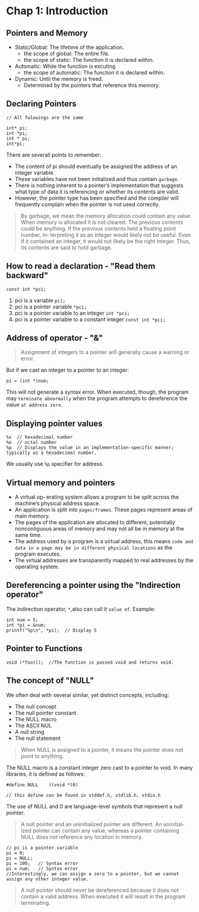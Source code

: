 # Chap 1: Introduction

## Pointers and Memory
* Static/Global: The lifetime of the application.
  * the scope of global: The entire file.
  * the scope of static: The function it is declared within.
* Automatic: While the function is excuting
  * the scope of automatic: The function it is declared within.
* Dynamic: Until the memory is freed.
  * Determined by the pointers that reference this memory.

## Declaring Pointers
```clike
// All folowings are the same

int* pi;
int *pi;
int * pi;
int*pi;
```
There are severall points to remember:
* The content of pi should eventually be assigned the address of an integer variable.
* These variables have not been initialized and thus contain `garbage`.
* There is nothing inherent to a pointer’s implementation that suggests what type of data it is referencing or whether its contents are valid.
* However, the pointer type has been specified and the compiler will frequently complain when the pointer is not used correctly.
> By garbage, we mean the memory allocation could contain any value. When memory is allocated it is not cleared. The previous contents could be anything. If the previous contents held a floating point number, in‐ terpreting it as an integer would likely not be useful. Even if it contained an integer, it would not likely be the right integer. Thus, its contents are said to hold garbage.

## How to read a declaration - "Read them backward"
```clike
const int *pci;
```
1. pci is a variable                                               `pci;`
2. pci is a pointer variable                                      `*pci;`
3. pci is a pointer variable to an integer                    `int *pci;`
4. pci is a pointer variable to a constant integer      `const int *pci;`

## Address of operator - "&"
> Assignment of integers to a pointer will generally cause a warning or error.

But if we cast an integer to a pointer to an integer:
```clike 
pi = (int *)num;
```
This will not generate a syntax error. When executed, though, the program may `terminate abnormally` when the program attempts to dereference the value `at address zero`.

## Displaying pointer values

```clike
%x  // hexadecimal number 
%o  // octal number
%p  // Displays the value in an implementation-specific manner; typically as a hexadecimal number.
```
We usually use `%p` specifier for address.
## Virtual memory and pointers
* A virtual op‐ erating system allows a program to be split across the machine’s physical address space.
* An application is split into `pages/frames`. These pages represent areas of main memory.
* The pages of the application are allocated to different, potentially noncontiguous areas of memory and may not all be in memory at the same time.
* The address used by a program is a virtual address, this means `code and data in a page may be in different physical locations` as the program executes. 
* The virtual addresses are transparently mapped to real addresses by the operating system.

## Dereferencing a pointer using the "Indirection operator"
The indirection operator, `*`,also can call it `value of`.
Example:
```clike
int num = 5;
int *pi = &num;
printf("%p\n", *pi);  // Display 5
```
## Pointer to Functions
```clike
void (*foo)();  //The function is passed void and returns void.
```
## The concept of "NULL"
We often deal with several similar, yet distinct concepts, including:
* The null concept
* The null pointer constant 
* The NULL macro
* The ASCII NUL
* A null string
* The null statement
> When NULL is assigned to a pointer, it means the pointer does not point to anything.

The NULL macro is a constant integer zero cast to a pointer to void. In many libraries, it is defined as follows:
```clike
#define NULL    ((void *)0)

// this define can be found in stddef.h, stdlib.h, stdio.h
```
The use of NULL and 0 are language-level symbols that represent a null pointer.

> A null pointer and an uninitialized pointer are different. An uninitial‐ ized pointer can contain any value, whereas a pointer containing NULL does not reference any location in memory.
```clike
// pi is a pointer variable
pi = 0;
pi = NULL;
pi = 100;   // Syntax error
pi = num;   // Syntax error
//Interestingly, we can assign a zero to a pointer, but we cannot assign any other integer value. 
```
> A null pointer should never be dereferenced because it does not contain a valid address. When executed it will result in the program terminating.

```

